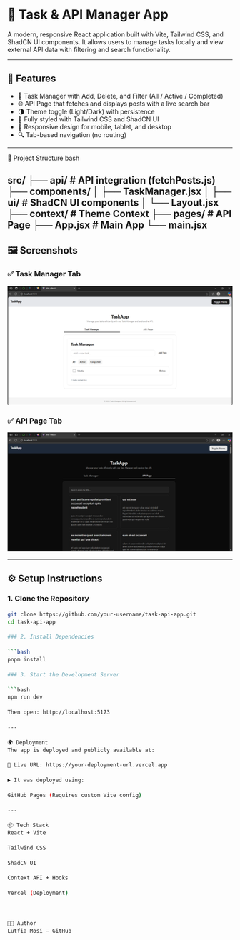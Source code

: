 # 🧠 Task & API Manager App

A modern, responsive React application built with Vite, Tailwind CSS, and ShadCN UI components. It allows users to manage tasks locally and view external API data with filtering and search functionality.

---

## 🚀 Features

- 📝 Task Manager with Add, Delete, and Filter (All / Active / Completed)
- 🌐 API Page that fetches and displays posts with a live search bar
- 🌗 Theme toggle (Light/Dark) with persistence
- 💅 Fully styled with Tailwind CSS and ShadCN UI
- 📱 Responsive design for mobile, tablet, and desktop
- 🔍 Tab-based navigation (no routing)

---

📂 Project Structure
bash

src/
├── api/               # API integration (fetchPosts.js)
├── components/
│   ├── TaskManager.jsx
│   ├── ui/            # ShadCN UI components
│   └── Layout.jsx
├── context/           # Theme Context
├── pages/             # API Page
├── App.jsx            # Main App
└── main.jsx
---

## 🖼️ Screenshots

### ✅ Task Manager Tab  
![Task Manager](<Tab1.png>)

### ✅ API Page Tab  
![API Page](<Tab2.png>)

---

## ⚙️ Setup Instructions

### 1. Clone the Repository

```bash
git clone https://github.com/your-username/task-api-app.git
cd task-api-app

### 2. Install Dependencies

```bash
pnpm install

### 3. Start the Development Server

```bash
npm run dev

Then open: http://localhost:5173

---

🌍 Deployment
The app is deployed and publicly available at:

🔗 Live URL: https://your-deployment-url.vercel.app

▶️ It was deployed using:

GitHub Pages (Requires custom Vite config)

---

📦 Tech Stack
React + Vite

Tailwind CSS

ShadCN UI

Context API + Hooks

Vercel (Deployment)
 


👩‍💻 Author
Lutfia Mosi — GitHub 